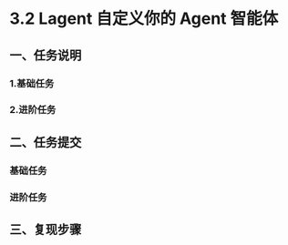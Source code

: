 # 3.2 Lagent 自定义你的 Agent 智能体

## 一、任务说明

### 1.基础任务

### 2.进阶任务


## 二、任务提交

### 基础任务

### 进阶任务

## 三、复现步骤
